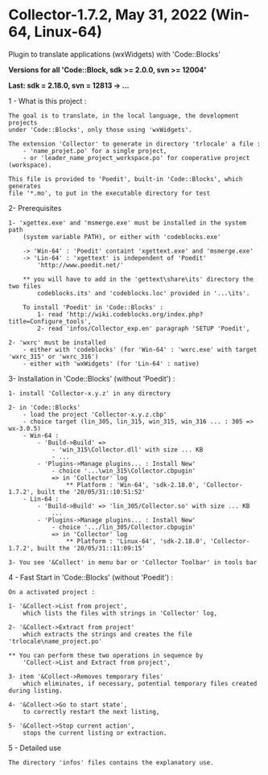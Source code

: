 # Collector-1.7.2, May 31, 2022 (Win-64, Linux-64)

Plugin to translate applications (wxWidgets) with 'Code::Blocks'

**Versions for all 'Code::Block, sdk >= 2.0.0, svn >= 12004'**

**Last: sdk = 2.18.0, svn = 12813 -> ...**

1 - What is this project :

    The goal is to translate, in the local language, the development projects
	under 'Code::Blocks', only those using 'wxWidgets'.

	The extension 'Collector' to generate in directory 'trlocale' a file :
		- 'name_projet.po' for a single project,
		- or 'leader_name_project_workspace.po' for cooperative project (workspace).

	This file is provided to 'Poedit', built-in 'Code::Blocks', which generates
	file '*.mo', to put in the executable directory for test

2- Prerequisites

	1- 'xgettex.exe' and 'msmerge.exe' must be installed in the system path
		(system variable PATH), or either with 'codeblocks.exe'

		-> 'Win-64' : 'Poedit' containt 'xgettext.exe' and 'msmerge.exe'
		-> 'Lin-64' : 'xgettext' is independent of 'Poedit'
			'http://www.poedit.net/'
			
        ** you will have to add in the 'gettext\share\its' directory the two files
            codeblocks.its' and 'codeblocks.loc' provided in '...\its'.
            
		To install 'Poedit' in 'Code::Blocks' :
			1- read 'http://wiki.codeblocks.org/index.php?title=Configure_tools',
			2- read 'infos/Collector_exp.en' paragraph 'SETUP 'Poedit',

	2- 'wxrc' must be installed  
		- either with 'codeblocks' (for 'Win-64' : 'wxrc.exe' with target 'wxrc_315' or 'wxrc_316')
		- either with 'wxWidgets' (for 'Lin-64' : native)

3- Installation in 'Code::Blocks' (without 'Poedit') :

	1- install 'Collector-x.y.z' in any directory

	2- in 'Code::Blocks' 
		- load the project 'Collector-x.y.z.cbp'
		- choice target (lin_305, lin_315, win_315, win_316 ... : 305 => wx-3.0.5)
		- Win-64 :
			- 'Build->Build' => 
				- 'win_315\Collector.dll' with size ... KB
				- ...
			- 'Plugins->Manage plugins... : Install New' 
				- choice '...\win_315\Collector.cbpugin'
				=> in 'Collector' log
					** Platform : 'Win-64', 'sdk-2.18.0', 'Collector-1.7.2', built the '20/05/31::10:51:52'  
		- Lin-64 :
			- 'Build->Build' => 'lin_305/Collector.so' with size ... KB
				...
			- 'Plugins->Manage plugins... : Install New' 
				- choice '.../lin_305/Collector.cbpugin'
				=> in 'Collector' log
					** Platform : 'Linux-64', 'sdk-2.18.0', 'Collector-1.7.2', built the '20/05/31::11:09:15' 
				
	3- You see '&Collect' in menu bar or 'Collector Toolbar' in tools bar

4 - Fast Start in 'Code::Blocks' (without 'Poedit') :

	On a activated project :
	
	1- '&Collect->List from project',
		which lists the files with strings in 'Collector' log,

	2- '&Collect->Extract from project'
		which extracts the strings and creates the file 'trlocale\name_project.po'
		
	** You can perform these two operations in sequence by
		'Collect->List and Extract from project',
			
	3- item '&Collect->Removes temporary files' 
		which eliminates, if necessary, potential temporary files created during listing.
		
	4- '&Collect->Go to start state', 
		to correctly restart the next listing,
	
	5- '&Collect->Stop current action',
		stops the current listing or extraction.

5 - Detailed use

	The directory 'infos' files contains the explanatory use.

